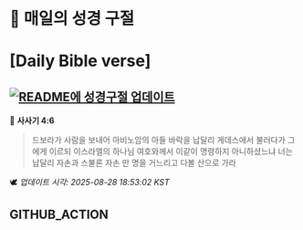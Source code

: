 # 🙏 매일의 성경 구절
# [Daily Bible verse]
## [![README에 성경구절 업데이트](https://github.com/DONGSUKA/first_test/actions/workflows/update-readme-bible.yml/badge.svg)](https://github.com/DONGSUKA/first_test/actions/workflows/update-readme-bible.yml)
<!-- START_BIBLE_VERSE -->
📖 **사사기 4:6**
> 드보라가 사람을 보내어 아비노암의 아들 바락을 납달리 게데스에서 불러다가 그에게 이르되 이스라엘의 하나님 여호와께서 이같이 명령하지 아니하셨느냐 너는 납달리 자손과 스불론 자손 만 명을 거느리고 다볼 산으로 가라

🕊️ _업데이트 시각: 2025-08-28 18:53:02 KST_
  <!-- END_BIBLE_VERSE -->
## GITHUB_ACTION
